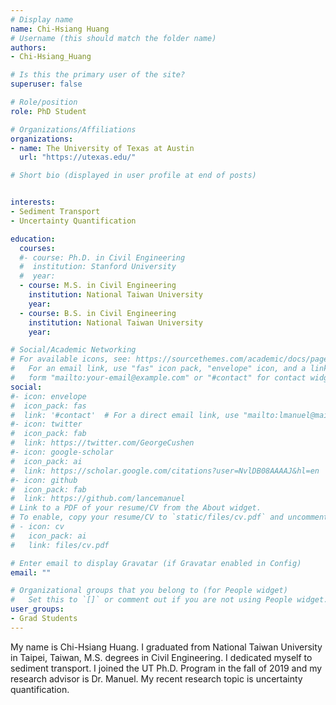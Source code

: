 ```yaml
---
# Display name
name: Chi-Hsiang Huang
# Username (this should match the folder name)
authors:
- Chi-Hsiang_Huang

# Is this the primary user of the site?
superuser: false

# Role/position
role: PhD Student

# Organizations/Affiliations
organizations:
- name: The University of Texas at Austin
  url: "https://utexas.edu/"

# Short bio (displayed in user profile at end of posts)


interests:
- Sediment Transport
- Uncertainty Quantification

education:
  courses:
  #- course: Ph.D. in Civil Engineering
  #  institution: Stanford University
  #  year: 
  - course: M.S. in Civil Engineering
    institution: National Taiwan University
    year: 
  - course: B.S. in Civil Engineering
    institution: National Taiwan University
    year: 

# Social/Academic Networking
# For available icons, see: https://sourcethemes.com/academic/docs/page-builder/#icons
#   For an email link, use "fas" icon pack, "envelope" icon, and a link in the
#   form "mailto:your-email@example.com" or "#contact" for contact widget.
social:
#- icon: envelope
#  icon_pack: fas
#  link: '#contact'  # For a direct email link, use "mailto:lmanuel@mail.utexas.edu".
#- icon: twitter
#  icon_pack: fab
#  link: https://twitter.com/GeorgeCushen
#- icon: google-scholar
#  icon_pack: ai
#  link: https://scholar.google.com/citations?user=NvlDB08AAAAJ&hl=en
#- icon: github
#  icon_pack: fab
#  link: https://github.com/lancemanuel
# Link to a PDF of your resume/CV from the About widget.
# To enable, copy your resume/CV to `static/files/cv.pdf` and uncomment the lines below.
# - icon: cv
#   icon_pack: ai
#   link: files/cv.pdf

# Enter email to display Gravatar (if Gravatar enabled in Config)
email: ""

# Organizational groups that you belong to (for People widget)
#   Set this to `[]` or comment out if you are not using People widget.
user_groups:
- Grad Students
---
```

My name is Chi-Hsiang Huang. I graduated from National Taiwan University in Taipei, Taiwan, M.S. degrees in Civil Engineering. I dedicated myself to sediment transport. I joined the UT Ph.D. Program in the fall of 2019 and my research advisor is Dr. Manuel. My recent research topic is uncertainty quantification.
